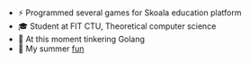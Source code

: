 - ⚡ Programmed several games for Skoala education platform
- 🎓 Student at FIT CTU, Theoretical computer science 
- 🐹 At this moment tinkering Golang
- 🐻 My summer [fun](https://www.boot.dev/u/rubberybat23)
